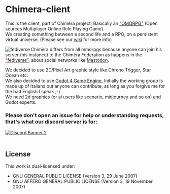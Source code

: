 # Chimera-client
This is the client, part of Chimèra project; Basically an <a href="https://en.wikipedia.org/wiki/Massively_multiplayer_online_role-playing_game">"OMORPG"</a> (Open sources Multiplayer Online Role Playing Game).<br>
We creating something between a second life and a RPG, on a persistent virtual universe. (Please see our <a href="https://github.com/Nikoh77/Chimera-client/wiki">wiki</a> for more info)
<p>
<img src="https://upload.wikimedia.org/wikipedia/commons/thumb/9/93/Fediverse_logo_proposal.svg/220px-Fediverse_logo_proposal.svg.png" alt="fediverse" align="left">
Chimèra differs from all mmorpgs because anyone can join his server (his instance) to the Chimèra Federation as happens in the <a href="https://en.wikipedia.org/wiki/Fediverse">"fediverse"</a>, about social networks like <a href="https://mastodon.social">Mastodon</a>.<br>
</p>
<p align="left">
We decided to use 2D/Pixel Art graphic style like Chrono Trigger, Star Ocean etc.<br>
We also decided to use <a href="https://godotengine.org/">Godot 4 Game Engine.</a>
Initially the working group is made up of Italians but anyone can contribute, as long as you forgive me for the bad English I speak ;-)<br>
We need 2d graphics (or ai users like scenario, midjourney and so on) and Godot experts.</p>
<h3>Please don't open an issue for help or understanding requests, that's what our discord server is for:</h3>
<a href="https://discord.gg/ahgZbjzsjC">
    <img src="https://discordapp.com/api/guilds/1054369396396675083/widget.png?style=banner2" alt="Discord Banner 2"/>
</a>
<br>
<br>

## License
This work is dual-licensed under:<br>
<ul>
<li> GNU GENERAL PUBLIC LICENSE (Version 3, 29 June 2007)</li>
<li> GNU AFFERO GENERAL PUBLIC LICENSE (Version 3, 19 November 2007)</i>
</ul>

